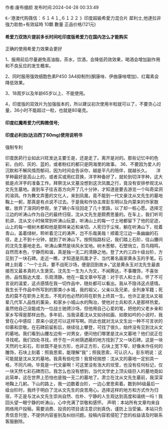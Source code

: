 <p>作者:废布绷颜 发布时间:2024-04-28 00:33:49</p>
<p>《✅港澳代购薇信：６１４１_６１２２ 》印度超級希愛力混合片 犀利士,他達拉非 強力助勃+有效延時 10顆 數量 正品价格(121元) </p>
									<h4>希爱力双效片提前多长时间吃印度版希爱力在国内怎么才能购买</h4><p>正确的使用希爱力效果会更好</p><p>1、服用前后尽量避免高油脂，茶水，饮酒，会降低药效效果，喝酒会增加副作用和不良反应的发生概率。</p><p>2、同时服用强效细胞色素P450 3A4抑制剂(酮康唑、伊曲康唑增加)、红霉素会降低效果。</p><p>3、18周岁以及年龄65岁以上、不能使用。</p><p>4，印度版的双效片为加强版本的，所以建议初次使用半粒就可以了，不要贪心过量，36小时不能超过一粒，也就是80毫克。</p><p></p><h4>	印度红魔希爱力代购微信号;</h4><p></p><h4>印度必利劲(达泊西丁60mg)使用说明书</h4><p>强制专利</p><p>印度医葯行业如此兴旺发达主要壬是，还是走了。离开是对的。那些记忆中的色彩，白的、灰的、蓝的，或者粉红的都只是网海里的故事。	36、不要因为爱人的沉默和不解风情而郁闷，因为时间会告诉你，越是平凡的陪伴，就越长久。　　洋芋种最好是高山上的，或者买或用红苕换，洋芋种备好了，就轮到切洋芋种，这大抵是点洋芋的准备工作。拜祭沈从文墓没想到这次凤凰之行，竟没有安排参观沈从文先生墓地。直到车子往吉首方向开了几十分钟，才知道是要去游览一个叫奇梁洞的溶洞。作为舞文弄墨的文化人，来到凤凰，竟不能到一代文豪沈从文先生的墓地鞠上一躬，那真是有点说不过去。于是我和作协主席彭东明以及内蒙来的作家敖敏，放弃了溶洞的参观，坐了辆小车往回走了几十里路，以了却一桩心愿。选择沱江边的听涛山作为自己的最终归宿，沈从文先生是颇费思量的。在车上，我们听司机讲，沈从文小时候常到听涛山玩耍，听涛山上的每一寸土地都留下了他的足迹，山上的每一根树木都和他是那样亲近和亲切。人死归于尘埃，躺在听涛山下，枕着青山，盖着绿树，聆听着沱江的涛声，岂不乐哉美哉！顺着沱江边一条幽幽的石径，走上不到十分钟，就到了听涛山下。按照指路标记，我们踏上石阶，往山腰间的沈先生墓地走去。听涛山果然是块风水宝地。树木葱郁，石壁俏立，百鸟翔鸣，自然而本色，宁静而和谐，真是独一无二的清静之地。登了大约三四十级台阶，方见到了一块石碑。走近一瞧，才知道是凤凰才子、当代著名画家黄永玉的手笔。石碑上刻着：“一个士兵，要不战死沙场，便是回到故乡。”这是黄永玉对沈先生最直接而又最本真的人生褒奖。沈先生一生为人为文，不闻腾达，不事雕饰，不喜张扬，品性豁达大度、乐观清静。他在一篇文章中写道：对于农人和士兵，怀了不可言说的温爱，这点感情在我一切作品中，随处都可以看出。我从不隐讳这点感情。我生长于作品中所写到的那类小乡城，我的祖父，父亲以及兄弟，全列身军籍；死去的莫不在职务上死去，不死的也必然的将在职务上终其一生。也许正是沈从文祖辈几代军人品性的薰染，和家乡小城山水的陶冶，使他对士兵和农人是那样热爱。虽然他自己没能成为一位战士驰骋沙场，但他用自己心爱的笔，把他的父老乡亲和家乡写得是那样出色。多年前，当我读着沈从文如诗如画、如歌如吟的小说时，我曾在心中感叹：原来小说还可以这样写啊。同此也就对沈从文生出一种不可言状的仰慕和崇敬。在石碑前留影后，继续往上攀登，可找了很久，始终没有见到沈从文的墓地。我们看到山腰左边有一对男女，便问他们哪里是沈从文墓地？他们说正在寻找呢。我们四处寻找，终于在一片树荫遮蔽的地方找到了又一块石碑。这是一块天然的七彩石，形状既不是长方形，也非正方形，石块上宽下窄，好像未作任何的雕饰，石块上刻着：照我思索，能理解“我”；照我思索，可认识人。彭东明说：这可能就是沈从文的墓地。我真有些吃惊！我曾经揣想：沈从文的墓地一定别具一格，不同凡响，毕竟是一代文豪啊！可这里没有浩大的坟莹，也没有任何标记，仅一块天然七彩石碑而已。我怎么也没有想到，当代文学史上顶尖级巨人的墓地竟如此简单，这在世界上恐怕也是独一无二的墓地了。肃立在沈从文先生墓前，我深深地鞠上几躬。下山的路上，我一边数着台阶，一边心里思索着。数到86级最后一级台阶时，我终于明白了沈从文先生的良苦用心。选择这样的地方和方式作为归宿，不正是与沈从文先生崇尚自然、俭朴、宁静的人生观达到高度和谐统一吗！我回头望一眼宁静的听涛山，心中充满了崇敬和感怀。				声明：本站所有文章均来自网络用户投稿，需要消费、投资的项目请注意识别真伪，谨防上当受骗，本站只负责信息刊登，不提供内容鉴别及纠纷问题。投稿内容若侵犯了您的权益请及时联系客服删除。				
